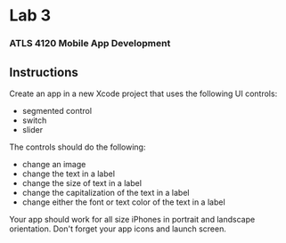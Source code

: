 # Lab 3
### ATLS 4120 Mobile App Development

## Instructions
Create an app in a new Xcode project that uses the following UI controls: 
- segmented control
- switch
- slider

The controls should do the following:
- change an image 
- change the text in a label
- change the size of text in a label
- change the capitalization of the text in a label
- change either the font or text color of the text in a label

Your app should work for all size iPhones in portrait and landscape orientation.
Don't forget your app icons and launch screen.
